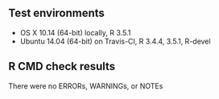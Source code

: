 ## Test environments

* OS X 10.14 (64-bit) locally, R 3.5.1
* Ubuntu 14.04 (64-bit) on Travis-CI, R 3.4.4, 3.5.1, R-devel

## R CMD check results

There were no ERRORs, WARNINGs, or NOTEs
